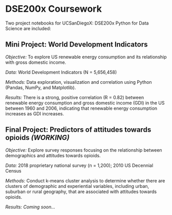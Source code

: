 # DSE200x Coursework

Two project notebooks for UCSanDiegoX: DSE200x Python for Data Science are included: 

## Mini Project: World Development Indicators
_Objective:_ To explore US renewable energy consumption and its relationship with gross domestic income.

_Data:_ World Development Indicators (N = 5,656,458)

_Methods:_ Data exploration, visualization and correlation using Python (Pandas, NumPy, and Matplotlib).

_Results:_ There is a strong, positive correlation (R = 0.82) between renewable energy consumption and gross domestic income (GDI) in the US between 1960 and 2006, indicating that renewable energy consumption increases as GDI increases.


## Final Project: Predictors of attitudes towards opioids _(WORKING)_

_Objective:_ Explore survey responses focusing on the relationship between demographics and attitudes towards opioids.

_Data:_ 2018 proprietary national survey (n = 1,200); 2010 US Decennial Census

_Methods:_ Conduct k-means cluster analysis to determine whether there are clusters of demographic and experiential variables, including urban, suburban or rural geography, that are associated with attitudes towards opioids.

_Results: Coming soon..._
